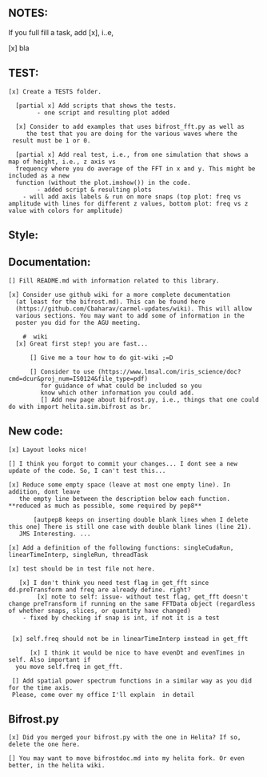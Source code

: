 ## NOTES: 

  If you full fill a task, add [x], i..e,
  
  [x] bla

## TEST:

    [x] Create a TESTS folder.

      [partial x] Add scripts that shows the tests.
      		- one script and resulting plot added
      
      [x] Consider to add examples that uses bifrost_fft.py as well as 
      	 the test that you are doing for the various waves where the 
	 result must be 1 or 0. 

      [partial x] Add real test, i.e., from one simulation that shows a map of height, i.e., z axis vs 
      frequency where you do average of the FFT in x and y. This might be included as a new
      function (without the plot.imshow()) in the code.
      		- added script & resulting plots
		- will add axis labels & run on more snaps (top plot: freq vs amplitude with lines for different z values, bottom plot: freq vs z value with colors for amplitude)

## Style:


## Documentation:

    [] Fill README.md with information related to this library.

    [x] Consider use github wiki for a more complete documentation
      (at least for the bifrost.md). This can be found here
      (https://github.com/Cbaharav/carmel-updates/wiki). This will allow
      various sections. You may want to add some of information in the
      poster you did for the AGU meeting. 

        #  wiki 
	  [x] Great first step! you are fast... 
	      
	      [] Give me a tour how to do git-wiki ;=D

          [] Consider to use (https://www.lmsal.com/iris_science/doc?cmd=dcur&proj_num=IS0124&file_type=pdf)
             for guidance of what could be included so you
             know which other information you could add.
	     	 [] Add new page about bifrost.py, i.e., things that one could do with import helita.sim.bifrost as br. 

## New code:

    [x] Layout looks nice!
    
    [] I think you forgot to commit your changes... I dont see a new update of the code. So, I can't test this...

    [x] Reduce some empty space (leave at most one empty line). In addition, dont leave
       the empty line between the description below each function. **reduced as much as possible, some required by pep8**

       	   [autpep8 keeps on inserting double blank lines when I delete this one] There is still one case with double blank lines (line 21). 
	   JMS Interesting. ...

    [x] Add a definition of the following functions: singleCudaRun, linearTimeInterp, singleRun, threadTask

    [x] test should be in test file not here. 

       [x] I don't think you need test flag in get_fft since dd.preTransform and freq are already define. right?
       		[x] note to self: issue- without test flag, get_fft doesn't change preTransform if running on the same FFTData object (regardless of whether snaps, slices, or quantity have changed)
		- fixed by checking if snap is int, if not it is a test
       	  

     [x] self.freq should not be in linearTimeInterp instead in get_fft
     
          [x] I think it would be nice to have evenDt and evenTimes in self. Also important if 
	  you move self.freq in get_fft. 
	  
     [] Add spatial power spectrum functions in a similar way as you did for the time axis. 
     Please, come over my office I'll explain  in detail

## Bifrost.py

    [x] Did you merged your bifrost.py with the one in Helita? If so, delete the one here. 

    [] You may want to move bifrostdoc.md into my helita fork. Or even better, in the helita wiki. 
